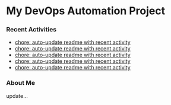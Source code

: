 # My DevOps Automation Project

### Recent Activities
<!-- activity:START -->
- [chore: auto-update readme with recent activity](https://github.com/kaigiii/mybowling-app/commit/040f3f8756891b36191a29fe1c0067eaa5fef123)
- [chore: auto-update readme with recent activity](https://github.com/kaigiii/mybowling-app/commit/179b7415916002c60b67488656bcde2887708769)
- [chore: auto-update readme with recent activity](https://github.com/kaigiii/mybowling-app/commit/ad66fd534cf0dcd3561ecd86fd45a2db24308404)
- [chore: auto-update readme with recent activity](https://github.com/kaigiii/mybowling-app/commit/47c1979a92c8fb64556eb07af0c8614220aa765c)
- [chore: auto-update readme with recent activity](https://github.com/kaigiii/mybowling-app/commit/b05b4f332d341d799d3e66cb8bb0685c1ca9e217)
<!-- activity:END -->

### About Me
<!-- MYLINKS:START -->
<!-- MYLINKS:END -->

update...
